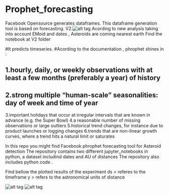# Prophet_forecasting
Facebook Opensource generates dataframes. This dataframe generation tool is based on forecasting. 
V2.![alt tag](https://github.com/SoyGema/Prophet_forecasting/blob/master/v2/Asteroids.png)
Acording to new analysis taking into account EMoid and dates , Asteroids are coming nearest earth 
Find the notebook at V2 folder 




#It predicts timeseries. 
#Acording to the documentation , phrophet shines in : 


  ## 1.hourly, daily, or weekly observations with at least a few months (preferably a year) of history
  ## 2.strong multiple “human-scale” seasonalities: day of week and time of year
   3.important holidays that occur at irregular intervals that are known in advance (e.g. the Super Bowl)
   4.a reasonable number of missing observations or large outliers
   5.historical trend changes, for instance due to product launches or logging changes
   6.trends that are non-linear growth curves, where a trend hits a natural limit or saturates


In this repo you might find Facebook phrophet forecasting tool for Asteroid detection
The repository contains two different jupyter_notebooks in python, a dataset includind dates and AU of distances 
The repository also includes python code .

Find bellow the plotted results of the experiment 
ds > referes to the timeframe
y > refers to the astronomical units of distance 

![alt tag](https://github.com/SoyGema/Prophet_forecasting/blob/master/forecasting.png)
![alt tag](https://github.com/SoyGema/Prophet_forecasting/blob/master/forecasting2.png)
